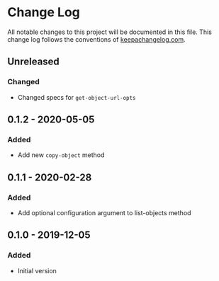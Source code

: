 # Change Log
All notable changes to this project will be documented in this
file. This change log follows the conventions of
[keepachangelog.com](http://keepachangelog.com/).

## Unreleased
### Changed
- Changed specs for `get-object-url-opts`

## 0.1.2 - 2020-05-05
### Added
- Add new `copy-object` method

## 0.1.1 - 2020-02-28
### Added
- Add optional configuration argument to list-objects method

## 0.1.0 - 2019-12-05
### Added
- Initial version
